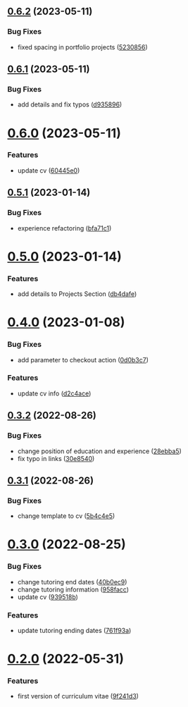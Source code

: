 ## [0.6.2](https://github.com/anitvam/curriculum-vitae/compare/v0.6.1...v0.6.2) (2023-05-11)


### Bug Fixes

* fixed spacing in portfolio projects ([5230856](https://github.com/anitvam/curriculum-vitae/commit/5230856eb6d994d2683732201072918659140c20))

## [0.6.1](https://github.com/anitvam/curriculum-vitae/compare/v0.6.0...v0.6.1) (2023-05-11)


### Bug Fixes

* add details and fix typos ([d935896](https://github.com/anitvam/curriculum-vitae/commit/d935896c98022e7a8018ff2f92cfd54d290d1e2c))

# [0.6.0](https://github.com/anitvam/curriculum-vitae/compare/v0.5.1...v0.6.0) (2023-05-11)


### Features

* update cv ([60445e0](https://github.com/anitvam/curriculum-vitae/commit/60445e0348934d9f0c955185bc53b71831ed0f34))

## [0.5.1](https://github.com/anitvam/curriculum-vitae/compare/v0.5.0...v0.5.1) (2023-01-14)


### Bug Fixes

* experience refactoring ([bfa71c1](https://github.com/anitvam/curriculum-vitae/commit/bfa71c185caf800e91ac4166c489a5c3033d2ae6))

# [0.5.0](https://github.com/anitvam/curriculum-vitae/compare/v0.4.0...v0.5.0) (2023-01-14)


### Features

* add details to Projects Section ([db4dafe](https://github.com/anitvam/curriculum-vitae/commit/db4dafeee220177d5c65f589357d26d82df3e1fd))

# [0.4.0](https://github.com/anitvam/curriculum-vitae/compare/v0.3.2...v0.4.0) (2023-01-08)


### Bug Fixes

* add parameter to checkout action ([0d0b3c7](https://github.com/anitvam/curriculum-vitae/commit/0d0b3c7f5815314a54830caff198f70611769ac6))


### Features

* update cv info ([d2c4ace](https://github.com/anitvam/curriculum-vitae/commit/d2c4ace5cbf7defb03d61265c94deb8c6b5d7bf4))

## [0.3.2](https://github.com/anitvam/curriculum-vitae/compare/v0.3.1...v0.3.2) (2022-08-26)


### Bug Fixes

* change position of education and experience ([28ebba5](https://github.com/anitvam/curriculum-vitae/commit/28ebba55b61df101b6a0463016ea07f121bae8c7))
* fix typo in links ([30e8540](https://github.com/anitvam/curriculum-vitae/commit/30e8540d7e74bae29981a3a39efb132853d41925))

## [0.3.1](https://github.com/anitvam/curriculum-vitae/compare/v0.3.0...v0.3.1) (2022-08-26)


### Bug Fixes

* change template to cv ([5b4c4e5](https://github.com/anitvam/curriculum-vitae/commit/5b4c4e574fd10880b9c5654c43e2d7be42c5c839))

# [0.3.0](https://github.com/anitvam/curriculum-vitae/compare/v0.2.0...v0.3.0) (2022-08-25)


### Bug Fixes

* change tutoring end dates ([40b0ec9](https://github.com/anitvam/curriculum-vitae/commit/40b0ec9caf51f2db074cae3b4122ce53002f5fc6))
* change tutoring information ([958facc](https://github.com/anitvam/curriculum-vitae/commit/958facc722523b0a2986ff29e85bc9d3d75e0cdb))
* update cv ([939518b](https://github.com/anitvam/curriculum-vitae/commit/939518b20d025f64e4fe56a8ce293756b81440e0))


### Features

* update tutoring ending dates ([761f93a](https://github.com/anitvam/curriculum-vitae/commit/761f93aeb7d4d827651e501d6eba1927aa178234))

# [0.2.0](https://github.com/anitvam/curriculum-vitae/compare/v0.1.0...v0.2.0) (2022-05-31)


### Features

* first version of curriculum vitae ([9f241d3](https://github.com/anitvam/curriculum-vitae/commit/9f241d3f27f55a9ccdcda91ce08eb3c324122563))

